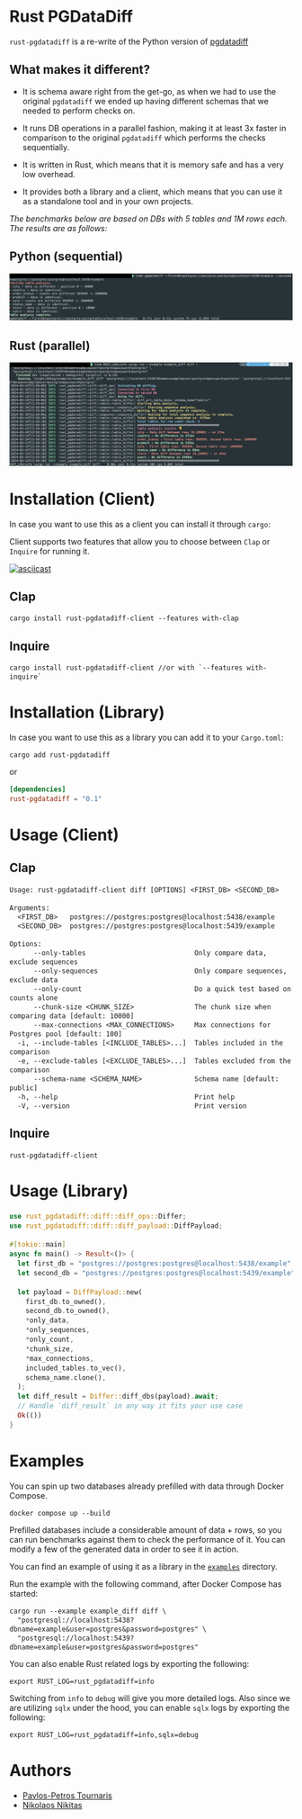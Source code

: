 # Rust PGDataDiff

`rust-pgdatadiff` is a re-write of the Python version of [pgdatadiff](https://github.com/dmarkey/pgdatadiff)

## What makes it different?

* It is schema aware right from the get-go, as when we had to use the original
  `pgdatadiff` we ended up having different schemas that we needed to perform checks on.

* It runs DB operations in a parallel fashion,
  making it at least 3x faster in comparison to the original `pgdatadiff` which performs the checks sequentially.

* It is written in Rust, which means that it is memory safe and has a very low overhead.

* It provides both a library and a client, which means that you can use it as a standalone tool
  and in your own projects.

_The benchmarks below are based on DBs with 5 tables and 1M rows each. The results are as follows:_

## Python (sequential)
![python-timings](images/python.png)

## Rust (parallel)
![rust-timings](images/rust.png)

# Installation (Client)

In case you want to use this as a client you can install it through `cargo`:

Client supports two features that allow you to choose between `Clap` or `Inquire` for running it.

[![asciicast](https://asciinema.org/a/647065.svg)](https://asciinema.org/a/647065)

## Clap

```shell
cargo install rust-pgdatadiff-client --features with-clap
```

## Inquire

```shell
cargo install rust-pgdatadiff-client //or with `--features with-inquire`
```

# Installation (Library)

In case you want to use this as a library you can add it to your `Cargo.toml`:

```shell
cargo add rust-pgdatadiff
```

or

```toml
[dependencies]
rust-pgdatadiff = "0.1"
```

# Usage (Client)

## Clap
```shell
Usage: rust-pgdatadiff-client diff [OPTIONS] <FIRST_DB> <SECOND_DB>

Arguments:
  <FIRST_DB>   postgres://postgres:postgres@localhost:5438/example
  <SECOND_DB>  postgres://postgres:postgres@localhost:5439/example

Options:
      --only-tables                           Only compare data, exclude sequences
      --only-sequences                        Only compare sequences, exclude data
      --only-count                            Do a quick test based on counts alone
      --chunk-size <CHUNK_SIZE>               The chunk size when comparing data [default: 10000]
      --max-connections <MAX_CONNECTIONS>     Max connections for Postgres pool [default: 100]
  -i, --include-tables [<INCLUDE_TABLES>...]  Tables included in the comparison
  -e, --exclude-tables [<EXCLUDE_TABLES>...]  Tables excluded from the comparison
      --schema-name <SCHEMA_NAME>             Schema name [default: public]
  -h, --help                                  Print help
  -V, --version                               Print version
```

## Inquire
```shell
rust-pgdatadiff-client
```

# Usage (Library)

```rust
use rust_pgdatadiff::diff::diff_ops::Differ;
use rust_pgdatadiff::diff::diff_payload::DiffPayload;

#[tokio::main]
async fn main() -> Result<()> {
  let first_db = "postgres://postgres:postgres@localhost:5438/example";
  let second_db = "postgres://postgres:postgres@localhost:5439/example";
  
  let payload = DiffPayload::new(
    first_db.to_owned(),
    second_db.to_owned(),
    *only_data,
    *only_sequences,
    *only_count,
    *chunk_size,
    *max_connections,
    included_tables.to_vec(),
    schema_name.clone(),
  );
  let diff_result = Differ::diff_dbs(payload).await;
  // Handle `diff_result` in any way it fits your use case
  Ok(())
}
```

# Examples

You can spin up two databases already prefilled with data through Docker Compose.

```shell
docker compose up --build
```

Prefilled databases include a considerable amount of data + rows, so you can run benchmarks against them to check the
performance of it. You can modify a few of the generated data in order to see it in action.

You can find an example of using it as a library in the [`examples`](./examples) directory.

Run the example with the following command, after Docker Compose has started:

```shell
cargo run --example example_diff diff \
  "postgresql://localhost:5438?dbname=example&user=postgres&password=postgres" \
  "postgresql://localhost:5439?dbname=example&user=postgres&password=postgres"
```

You can also enable Rust related logs by exporting the following:

```shell
export RUST_LOG=rust_pgdatadiff=info
```

Switching from `info` to `debug` will give you more detailed logs. Also since we are utilizing
`sqlx` under the hood, you can enable `sqlx` logs by exporting the following:

```shell
export RUST_LOG=rust_pgdatadiff=info,sqlx=debug
```

# Authors

* [Pavlos-Petros Tournaris](https://github.com/pavlospt)
* [Nikolaos Nikitas](https://github.com/nikoshet)
